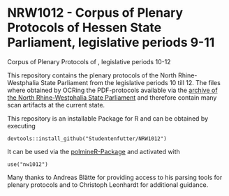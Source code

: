 # NRW1012 - Corpus of Plenary Protocols of Hessen State Parliament, legislative periods 9-11 

Corpus of Plenary Protocols of , legislative periods 10-12

This repository contains the plenary protocols of the North Rhine-Westphalia State Parliament from the legislative periods 10 till 12. 
The files where obtained by OCRing the PDF-protocols available via the [archive of the North Rhine-Westphalia State Parliament](https://www.landtag.nrw.de/home/dokumente_und_recherche/dokumentenabruf.html) and therefore contain many scan artifacts at the current state.

This repository is an installable Package for R and can be obtained by executing
```
devtools::install_github("Studentenfutter/NRW1012")
```
It can be used via the [polmineR-Package](https://github.com/PolMine/polmineR) and activated with
```
use("nw1012")
```

Many thanks to Andreas Blätte for providing access to his parsing tools for plenary protocols and to Christoph Leonhardt for additional guidance.

